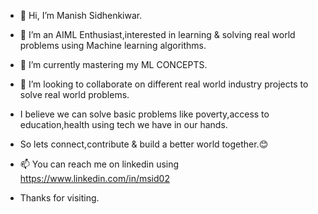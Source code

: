 - 👋 Hi, I’m Manish Sidhenkiwar.
- 👀 I’m an AIML Enthusiast,interested in learning & solving real world problems using Machine learning algorithms.
- 🌱 I’m currently mastering my ML CONCEPTS.
- 💞️ I’m looking to collaborate on different real world industry projects to solve real world problems.
- I believe we can solve basic problems like poverty,access to education,health using tech we have in our hands.
- So lets connect,contribute & build a better world together.😊
- 📫 You can reach me on linkedin using https://www.linkedin.com/in/msid02

- Thanks for visiting.


<!---
manish3901/manish3901 is a ✨ special ✨ repository because its `README.md` (this file) appears on your GitHub profile.
You can click the Preview link to take a look at your changes.
--->
